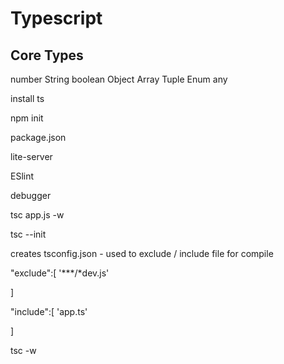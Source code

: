 # Typescript

## Core Types

number
String
boolean
Object
Array
Tuple
Enum
any

install ts

npm init

package.json

lite-server

ESlint

debugger

tsc app.js -w

tsc --init

creates tsconfig.json - used to exclude / include file for compile

"exclude":[
'*\*\*/*dev.js'

]

"include":[
'app.ts'

]

tsc -w
